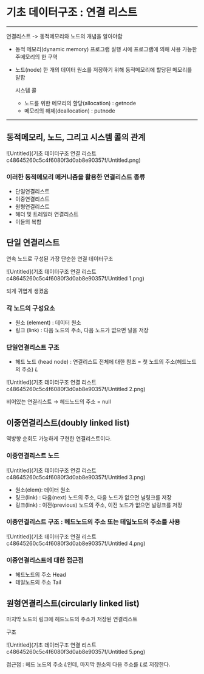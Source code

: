 # 기초 데이터구조 : 연결 리스트

---

연결리스트 -> 동적메모리와 노드의 개념을 알아야함

- 동적 메모리(dynamic memory)
프로그램 실행 시에 프로그램에 의해 사용 가능한 주메모리의 한 구역
- 노드(node)
 한 개의 데이터 원소를 저장하기 위해 동적메모리에 할당된 메모리를 말함
    
    시스템 콜
    
    - 노드를 위한 메모리의 할당(allocation) : getnode
    - 메모리의 해제(deallocation) : putnode

---

## 동적메모리, 노드, 그리고 시스템 콜의 관계

![Untitled](기초 데이터구조 연결 리스트 c48645260c5c4f6080f3d0ab8e90357f/Untitled.png)

### 이러한 동적메모리 메커니즘을 활용한 연결리스트 종류

- 단일연결리스트
- 이중연결리스트
- 원형연결리스트
- 헤더 및 트레일러 연결리스트
- 이들의 복합

## 단일 연결리스트

연속 노드로 구성된 가장 단순한 연결 데이터구조

![Untitled](기초 데이터구조 연결 리스트 c48645260c5c4f6080f3d0ab8e90357f/Untitled 1.png)

되게 귀엽게 생겼음

### 각 노드의 구성요소

- 원소 (element) : 데이터 원소
- 링크 (link) : 다음 노드의 주소, 다음 노드가 없으면 널을 저장

### 단일연결리스트 구조

- 헤드 노드 (head node) : 연결리스트 전체에 대한 참조 = 첫 노드의 주소(헤드노드의 주소) *L*

![Untitled](기초 데이터구조 연결 리스트 c48645260c5c4f6080f3d0ab8e90357f/Untitled 2.png)

비어있는 연결리스트 → 헤드노드의 주소 = null

## 이중연결리스트(doubly linked list)

역방향 순회도 가능하게 구현한 연결리스트이다.

### 이중연결리스트 노드

![Untitled](기초 데이터구조 연결 리스트 c48645260c5c4f6080f3d0ab8e90357f/Untitled 3.png)

- 원소(elem): 데이터 원소
- 링크(link) : 다음(next) 노드의 주소, 다음 노드가 없으면 널링크를 저장
- 링크(link) : 이전(previous) 노드의 주소, 이전 노드가 없으면 널링크를 저장

### 이중연결리스트 구조 : 헤드노드의 주소 또는 테일노드의 주소를 사용

![Untitled](기초 데이터구조 연결 리스트 c48645260c5c4f6080f3d0ab8e90357f/Untitled 4.png)

### 이중연결리스트에 대한 접근점

- 헤드노드의 주소 Head
- 테일노드의 주소 Tail

## 원형연결리스트(circularly linked list)

마지막 노드의 링크에 헤드노드의 주소가 저장된 연결리스트

구조

![Untitled](기초 데이터구조 연결 리스트 c48645260c5c4f6080f3d0ab8e90357f/Untitled 5.png)

접근점 : 헤드 노드의 주소 *L*인데, 마지막 원소의 다음 주소를 *L*로 저장한다.